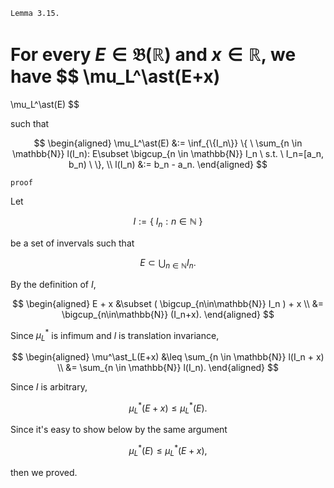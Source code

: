 ```
Lemma 3.15.
```

For every
$E \in \mathfrak{B}(\mathbb{R})$ and $x\in \mathbb{R}$, we have
$$
\mu_L^\ast(E+x)
=
\mu_L^\ast(E)
$$

such that

$$
\begin{aligned}
\mu_L^\ast(E)
&:=
\inf_{\{I_n\}}
\{ \ 
    \sum_{n \in \mathbb{N}}
    l(I_n): E\subset \bigcup_{n \in \mathbb{N}} I_n \ 
    s.t. \ I_n=[a_n, b_n)
\ \}, \\
l(I_n)
&:= b_n - a_n.
\end{aligned}
$$

```
proof
```

Let

$$
I:=
\{ \ 
    I_n: n \in \mathbb{N} 
\ \}
$$

be a set of invervals such that

$$
E
\subset
\bigcup_{n \in \mathbb{N}}
I_n.
$$

By the definition of $I$,

$$
\begin{aligned}
E + x
&\subset
(
    \bigcup_{n\in\mathbb{N}}
    I_n
) + x \\
&=
\bigcup_{n\in\mathbb{N}}
(I_n+x).
\end{aligned}
$$

Since $\mu^\ast_L$ is infimum and $l$ is translation invariance,

$$
\begin{aligned}
\mu^\ast_L(E+x)
&\leq
\sum_{n \in \mathbb{N}}
l(I_n + x) \\
&=
\sum_{n \in \mathbb{N}}
l(I_n).
\end{aligned}
$$

Since $I$ is arbitrary,

$$
\mu^\ast_L(E+x)
\leq
\mu^\ast_L(E).
$$

Since it's easy to show below by the same argument

$$
\mu^\ast_L(E)
\leq
\mu^\ast_L(E+x),
$$

then we proved.